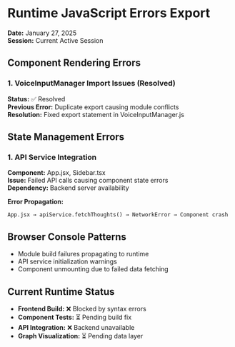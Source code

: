
# Runtime JavaScript Errors Export
**Date:** January 27, 2025  
**Session:** Current Active Session

## Component Rendering Errors

### 1. VoiceInputManager Import Issues (Resolved)
**Status:** ✅ Resolved  
**Previous Error:** Duplicate export causing module conflicts  
**Resolution:** Fixed export statement in VoiceInputManager.js

## State Management Errors

### 1. API Service Integration  
**Component:** App.jsx, Sidebar.tsx  
**Issue:** Failed API calls causing component state errors  
**Dependency:** Backend server availability  

**Error Propagation:**
```
App.jsx → apiService.fetchThoughts() → NetworkError → Component crash
```

## Browser Console Patterns
- Module build failures propagating to runtime
- API service initialization warnings
- Component unmounting due to failed data fetching

## Current Runtime Status
- **Frontend Build:** ❌ Blocked by syntax errors
- **Component Tests:** ⏳ Pending build fix  
- **API Integration:** ❌ Backend unavailable
- **Graph Visualization:** ⏳ Pending data layer
